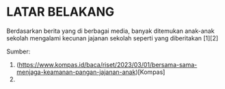 # LATAR BELAKANG

Berdasarkan berita yang di berbagai media, banyak ditemukan anak-anak sekolah mengalami kecunan jajanan sekolah seperti yang diberitakan [1][2]

Sumber:

1. (https://www.kompas.id/baca/riset/2023/03/01/bersama-sama-menjaga-keamanan-pangan-jajanan-anak)[Kompas]
2. 
